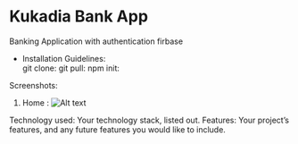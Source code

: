 # Kukadia Bank App

 Banking Application with authentication firbase

- Installation Guidelines:  
    git clone: 
    git pull:
    npm init:

Screenshots: 
1. Home :
![Alt text](Kukadia-Bank/ReadmeSS/home.png?raw=true "Optional Title")


Technology used: Your technology stack, listed out. 
Features: Your project’s features, and any future features you would like to include.
